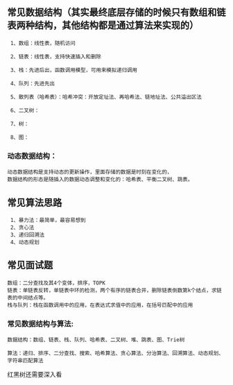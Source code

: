
## 常见数据结构（其实最终底层存储的时候只有数组和链表两种结构，其他结构都是通过算法来实现的）
     1、数组：线性表，随机访问

     2、链表：线性表，支持快速插入和删除

     3、栈：先进后出，函数调用模型，可用来模拟递归调用

     4、队列：先进先出

     5、散列表（哈希表）：哈希冲突：开放定址法、再哈希法、链地址法、公共溢出区法

     6、二叉树：

     7、树：

     8、图：

### 动态数据结构：
    动态数据结构是支持动态的更新操作，里面存储的数据是时刻在变化的，
    数据结构的形态是随插入的数据动态调整和变化的：哈希表、平衡二叉树、跳表。

## 常见算法思路
     1、暴力法：最简单，最容易想到
     2、贪心法
     3、递归回溯法
     4、动态规划

## 常见面试题
    数组：二分查找及其4个变体，排序，TOPK
    链表：单链表反转，单链表中环的检测，两个有序的链表合并，删除链表倒数第k个结点，求链表的中间结点等。
    栈与队列：栈在函数调用中的应用，在表达式求值中的应用，在括号匹配中的应用

### 常见数据结构与算法:

    数据结构：数组、链表、栈、队列、哈希表、二叉树、堆、跳表、图、Trie树
    
    算法：递归、排序、二分查找、搜索、哈希算法、贪心算法、分治算法、回溯算法、动态规划、字符串匹配算法


红黑树还需要深入看
